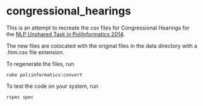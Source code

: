 congressional_hearings
======================

This is an attempt to recreate the csv files for Congressional Hearings for the [NLP Unshared Task in PoliInformatics 2014](https://sites.google.com/site/unsharedtask2014/home).

The new files are colocated with the original files in the data directory with a .htm.csv file extension.

To regenerate the files, run 

    rake poliinformatics:convert
    
To test the code on your system, run 

    rspec spec
